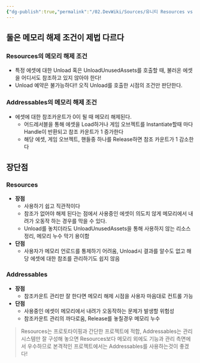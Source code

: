 ```yaml
---
{"dg-publish":true,"permalink":"/02.DevWiki/Sources/유니티 Resources vs Addressables 비교/"}
---
```


## 둘은 메모리 해제 조건이 제법 다르다

### Resources의 메모리 해제 조건

- 특정 에셋에 대한 Unload 혹은 UnloadUnusedAssets를 호출할 때, 불러온 에셋을 어디서도 참조하고 있지 않아야 한다!
- Unload 예약은 불가능하다!! 오직 Unload를 호출한 시점의 조건만 판단한다.

### Addressables의 메모리 해제 조건

- 에셋에 대한 참조카운트가 0이 될 때 메모리 해제된다.
    - 어드레서블을 통해 에셋을 Load하거나 게임 오브젝트를 Instantiate할때 마다 Handle이 반환되고 참조 카운트가 1 증가한다
    - 해당 에셋, 게임 오브젝트, 핸들중 하나를 Release하면 참조 카운트가 1 감소한다

## 장단점

### Resources

- **장점**
    - 사용하기 쉽고 직관적이다
    - 참조가 없어야 해제 된다는 점에서 사용중인 에셋이 의도치 않게 메모리에서 내려가 오동작 하는 경우를 막을 수 있다.
    - Unload를 놓치더라도 UnloadUnusedAssets을 통해 사용하지 않는 리소스 정리, 메모리 누수 막기 용이함
- **단점**
    - 사용자가 메모리 언로드를 통제하기 어려움, Unload시 결과를 알수도 없고 해당 에셋에 대한 참조를 관리하기도 쉽지 않음

### Addressables

- **장점**
    - 참조카운트 관리만 잘 한다면 메모리 해제 시점을 사용자 마음대로 컨트롤 가능
- **단점**
    - 사용중인 에셋이 메모리에서 내려가 오동작하는 문제가 발생할 위험성
    - 참조카운트 관리의 까다로움, Release를 놓칠경우 메모리 누수

> Resources는 프로토타이핑과 간단한 프로젝트에 적합, Addressables는 관리 시스템만 잘 구성해 놓으면 Resources보다 메모리 외에도 기능과 관리 측면에서 우수하므로 본격적인 프로젝트에서는 Addressables를 사용하는것이 좋겠다!
